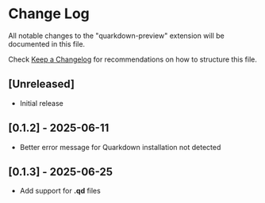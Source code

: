 # Change Log

All notable changes to the "quarkdown-preview" extension will be documented in this file.

Check [Keep a Changelog](http://keepachangelog.com/) for recommendations on how to structure this file.

## [Unreleased]

- Initial release

## [0.1.2] - 2025-06-11

- Better error message for Quarkdown installation not detected

## [0.1.3] - 2025-06-25

- Add support for **.qd** files